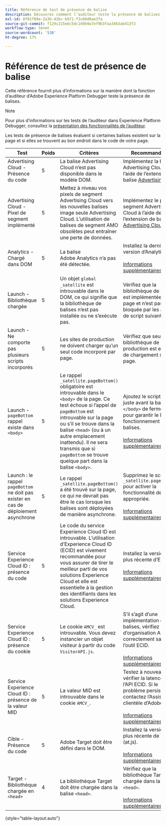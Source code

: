 ```yaml
---
title: Référence de test de présence de balise
description: Découvrez comment l’auditeur teste la présence de balises dans Adobe Experience Platform Debugger.
exl-id: 8f01f89e-2a3b-41bc-b971-f3c60d0ae3fa
source-git-commit: f129c215ebc5dc169b9a7ef9b3faa3463ab413f3
workflow-type: tm+mt
source-wordcount: '538'
ht-degree: 17%

---
```


# Référence de test de présence de balise

Cette référence fournit plus d’informations sur la manière dont la fonction d’auditeur d’Adobe Experience Platform Debugger teste la présence de balises.

>[!NOTE]
>
>Pour plus d’informations sur les tests de l’auditeur dans Experience Platform Debugger, consultez la [présentation des fonctionnalités de l’auditeur](./overview.md).

Les tests de présence de balises évaluent si certaines balises existent sur la page et si elles se trouvent au bon endroit dans le code de votre page.

| Test | Poids | Critères | Recommandation |
| --- | --- | --- | --- |
| Advertising Cloud - Présence du code | 5 | La balise Advertising Cloud n’est pas disponible dans le modèle DOM. | Implémentez la balise Advertising Cloud à l’aide de l’extension de balise [Advertising Cloud](../../destinations/catalog/advertising/adobe-advertising-cloud.md). |
| Advertising Cloud - Pixel de segment implémenté | 5 | Mettez à niveau vos pixels de segment Advertising Cloud vers les nouvelles balises image seule Advertising Cloud. L’utilisation de balises de segment AMO obsolètes peut entraîner une perte de données. | Implémentez le pixel de segment Advertising Cloud à l’aide de l’extension de balises [&#x200B; Advertising Cloud](../../destinations/catalog/advertising/adobe-advertising-cloud.md). |
| Analytics - Chargé dans DOM | 5 | La balise Adobe Analytics n’a pas été détectée. | Installez la dernière version d’Analytics. <br><br>[Informations supplémentaires](https://experienceleague.adobe.com/docs/analytics/implementation/home.html?lang=fr) |
| Launch - Bibliothèque chargée | 5 | Un objet `global _satellite` est introuvable dans le DOM, ce qui signifie que la bibliothèque de balises n’est pas installée ou ne s’exécute pas. | Vérifiez que la bibliothèque de balises est implémentée sur la page et n’est pas bloquée par les activités de script suivantes. |
| Launch - Ne comporte pas plusieurs scripts incorporés | 5 | Les sites de production ne doivent charger qu’un seul code incorporé par page. | Vérifiez que seule la bibliothèque de production est en cours de chargement sur la page. |
| Launch - `pageBottom` rappel existe dans `<body>` | 5 | Le rappel `_satellite.pageBottom()` obligatoire est introuvable dans le `<body>` de la page. Ce test échoue si l’appel de `pageBottom` est introuvable sur la page ou s’il se trouve dans la balise `<head>` (ou à un autre emplacement inattendu). Il ne sera transmis que si `pageBottom` se trouve quelque part dans la balise `<body>`. | Ajoutez le script intégré juste avant la balise `</body>` de fermeture pour garantir le bon fonctionnement des balises.<br><br>[Informations supplémentaires](../../tags/ui/client-side/asynchronous-deployment.md) |
| Launch : le rappel `pageBottom` ne doit pas exister en cas de déploiement asynchrone | 5 | Le rappel `_satellite.pageBottom()` a été trouvé sur la page, ce qui ne devrait pas être le cas lorsque les balises sont déployées de manière asynchrone. | Supprimez le script `_satellite.pageBottom()` pour activer la fonctionnalité de balises appropriée. <br><br>[Informations supplémentaires](../../tags/ui/client-side/asynchronous-deployment.md) |
| Service Experience Cloud ID : présence du code | 5 | Le code du service Experience Cloud ID est introuvable. L’utilisation d’Experience Cloud ID (ECID) est vivement recommandée pour vous assurer de tirer le meilleur parti de vos solutions Experience Cloud et elle est essentielle à la gestion des identifiants dans les solutions Experience Cloud. | Installez la version la plus récente d’ECID.<br><br>[Informations supplémentaires](https://experienceleague.adobe.com/docs/id-service/using/intro/overview.html?lang=fr) |
| Service Experience Cloud ID : présence du cookie | 5 | Le cookie `AMCV_` est introuvable. Vous devez instancier un objet visiteur à partir du code `VisitorAPI.js`. | S’il s’agit d’une implémentation de balises, vérifiez que l’ID d’organisation Adobe est correctement saisi dans l’outil ECID. <br><br>[Informations supplémentaires](https://experienceleague.adobe.com/docs/id-service/using/intro/cookies.html?lang=fr) |
| Service Experience Cloud ID : présence de la valeur MID | 5 | La valeur MID est introuvable dans le cookie `AMCV_`. | Testez à nouveau pour vérifier la latence de l’API ECID. Si le problème persiste, contactez l’Assistance clientèle d’Adobe. <br><br>[Informations supplémentaires](https://experienceleague.adobe.com/docs/id-service/using/intro/cookies.html?lang=fr) |
| Cible - Présence du code | 5 | Adobe Target doit être défini dans le DOM. | Installez la version la plus récente de Target (at.js). <br><br>[Informations supplémentaires](https://experienceleague.adobe.com/docs/target/using/implement-target/implementing-target.html?lang=fr) |
| Target - Bibliothèque chargée en `<head>` | 4 | La bibliothèque Target doit être chargée dans la balise `<head>`. | Vérifiez que la bibliothèque Target est chargée dans la balise `<head>`. <br><br>[Informations supplémentaires](https://experienceleague.adobe.com/docs/target/using/implement-target/implementing-target.html?lang=fr) |

{style="table-layout:auto"}
